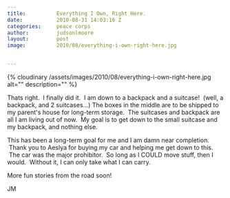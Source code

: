 ```yaml
---
title:			Everything I Own, Right Here.
date:			2010-08-31 14:03:16 Z
categories:		peace corps
author:			judsonlmoore
layout:			post
image:			2010/08/everything-i-own-right-here.jpg


---
```



{% cloudinary /assets/images/2010/08/everything-i-own-right-here.jpg alt="" description="" %}

Thats right.  I finally did it.  I am down to a backpack and a suitcase!  (well, a backpack, and 2 suitcases…) The boxes in the middle are to be shipped to my parent's house for long-term storage.  The suitcases and backpack are all I am living out of now.  My goal is to get down to the small suitcase and my backpack, and nothing else.

This has been a long-term goal for me and I am damn near completion.  Thank you to Aeslya for buying my car and helping me get down to this.  The car was the major prohibitor.  So long as I COULD move stuff, then I would.  Without it, I can only take what I can carry.

More fun stories from the road soon!

JM
